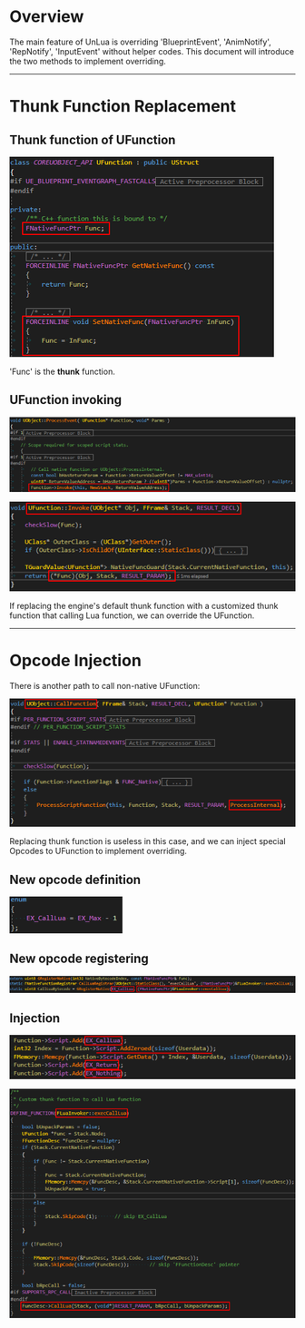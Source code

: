 # Overview
The main feature of UnLua is overriding 'BlueprintEvent', 'AnimNotify', 'RepNotify', 'InputEvent' without helper codes. This document will introduce the two methods to implement overriding.

---

# Thunk Function Replacement

## Thunk function of UFunction

![THUNK_FUNC](./Images/ufunction_thunk_func.png)

'Func' is the **thunk** function.

## UFunction invoking

![UOBJECT_PROCESSEVENT](./Images/uobject_processevent.png)

![UFUNCTION_INVOKE](./Images/ufunction_invoke.png)

If replacing the engine's default thunk function with a customized thunk function that calling Lua function, we can override the UFunction.

---

# Opcode Injection

There is another path to call non-native UFunction:

![UOBJECT_CALLFUNCTION](./Images/uobject_callfunction.png)

Replacing thunk function is useless in this case, and we can inject special Opcodes to UFunction to implement overriding.

## New opcode definition

![NEW_OPCODE](./Images/new_opcode.png)

## New opcode registering

![OPCODE_REGISTRAR](./Images/opcode_registrar.png)

## Injection

![OPCODE_INJECTION](./Images/opcode_injection.png)

![CUSTOMIZED_THUNK_FUNC](./Images/customized_thunk_func.png)

